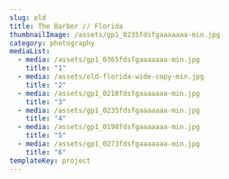 ```yaml
---
slug: old
title: The Barber // Florida
thumbnailImage: /assets/gp1_0235fdsfgaaaaaaa-min.jpg
category: photography
mediaList:
  - media: /assets/gp1_0365fdsfgaaaaaaa-min.jpg
    title: "1"
  - media: /assets/old-florida-wide-copy-min.jpg
    title: "2"
  - media: /assets/gp1_0218fdsfgaaaaaaa-min.jpg
    title: "3"
  - media: /assets/gp1_0235fdsfgaaaaaaa-min.jpg
    title: "4"
  - media: /assets/gp1_0198fdsfgaaaaaaa-min.jpg
    title: "5"
  - media: /assets/gp1_0273fdsfgaaaaaaa-min.jpg
    title: "6"
templateKey: project
---
```

